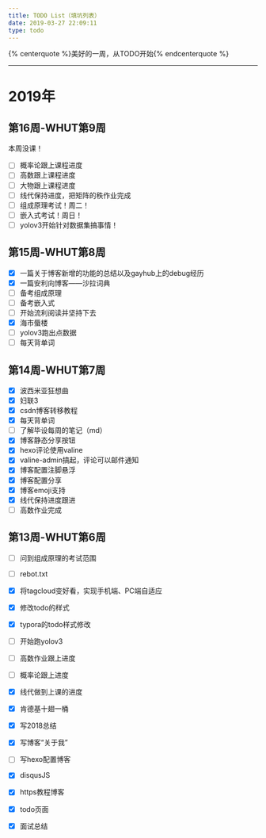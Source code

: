 ```yaml
---
title: TODO List（填坑列表）
date: 2019-03-27 22:09:11
type: todo
---
```


{% centerquote %}美好的一周，从TODO开始{% endcenterquote %}

---

# 2019年

## 第16周-WHUT第9周

本周没课！

- [ ] 概率论跟上课程进度
- [ ] 高数跟上课程进度
- [ ] 大物跟上课程进度
- [ ] 线代保持进度，把矩阵的秩作业完成
- [ ] 组成原理考试！周二！
- [ ] 嵌入式考试！周日！
- [ ] yolov3开始针对数据集搞事情！

## 第15周-WHUT第8周

- [x] 一篇关于博客新增的功能的总结以及gayhub上的debug经历
- [x] 一篇安利向博客——沙拉词典
- [ ] 备考组成原理
- [ ] 备考嵌入式
- [ ] 开始流利阅读并坚持下去
- [x] 海市蜃楼
- [ ] yolov3跑出点数据
- [ ] 每天背单词

## 第14周-WHUT第7周

- [x] 波西米亚狂想曲
- [x] 妇联3
- [x] csdn博客转移教程
- [x] 每天背单词
- [ ] 了解毕设每周的笔记（md）
- [x] 博客静态分享按钮
- [x] hexo评论使用valine
- [x] valine-admin搞起，评论可以邮件通知
- [x] 博客配置注脚悬浮
- [x] 博客配置分享
- [x] 博客emoji支持
- [x] 线代保持进度跟进
- [ ] 高数作业完成

## 第13周-WHUT第6周

- [ ] 问到组成原理的考试范围
- [ ] rebot.txt
- [x] 将tagcloud变好看，实现手机端、PC端自适应
- [x] 修改todo的样式
- [x] typora的todo样式修改
- [ ] 开始跑yolov3
- [ ] 高数作业跟上进度
- [ ] 概率论跟上进度
- [x] 线代做到上课的进度
- [x] 肯德基十翅一桶
- [x] 写2018总结
- [x] 写博客“关于我”
- [ ] 写hexo配置博客
- [x] disqusJS
- [x] https教程博客
- [x] todo页面
- [x] 面试总结




